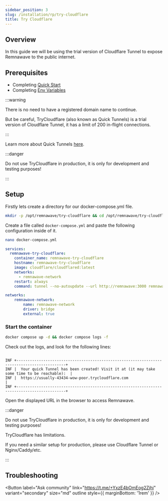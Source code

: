 ```yaml
---
sidebar_position: 3
slug: /installation/rp/try-cloudflare
title: Try Cloudflare
---
```


## Overview

In this guide we will be using the trial version of Cloudflare Tunnel to expose Remnawave to the public internet.

## Prerequisites

- Completing [Quick Start](/installation/quick-start)
- Completing [Env Variables](/installation/env)

:::warning

There is no need to have a registered domain name to continue.

But be careful, TryCloudflare (also known as Quick Tunnels) is a trial version of Cloudflare Tunnel, it has a limit of 200 in-flight connections.

:::

Learn more about Quick Tunnels [here](https://developers.cloudflare.com/cloudflare-one/connections/connect-networks/do-more-with-tunnels/trycloudflare/).

:::danger

Do not use TryCloudflare in production, it is only for development and testing purposes!

:::

## Setup

Firstly lets create a directory for our docker-compose.yml file.

```bash
mkdir -p /opt/remnawave/try-cloudflare && cd /opt/remnawave/try-cloudflare
```

Create a file called `docker-compose.yml` and paste the following configuration inside of it.

```bash
nano docker-compose.yml
```

```yaml title="docker-compose.yml"
services:
  remnawave-try-cloudflare:
    container_name: remnawave-try-cloudflare
    hostname: remnawave-try-cloudflare
    image: cloudflare/cloudflared:latest
    networks:
      - remnawave-network
    restart: always
    command: tunnel --no-autoupdate --url http://remnawave:3000 remnawave-cf

networks:
    remnawave-network:
        name: remnawave-network
        driver: bridge
        external: true
```

### Start the container

```bash
docker compose up -d && docker compose logs -f
```

Check out the logs, and look for the following lines:

```

INF +--------------------------------------------------------------------------------------------+
INF |  Your quick Tunnel has been created! Visit it at (it may take some time to be reachable):  |
INF |  https://usually-43434-wow-poor.trycloudflare.com                                |
INF +--------------------------------------------------------------------------------------------+
```

Open the displayed URL in the browser to access Remnawave.

:::danger

Do not use TryCloudflare in production, it is only for development and testing purposes!

TryCloudflare has limitations.

If you need a similar setup for production, please use Cloudflare Tunnel or Nginx/Caddy/etc.

:::

## Troubleshooting

<Button label="Ask community" link="https://t.me/+YxzE4bOmEog2Zjhi" variant="secondary" size="md" outline style={{ marginBottom: '1rem' }} />
